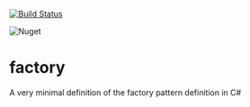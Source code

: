 [![Build Status](https://dev.azure.com/simcoeai/ArchitectureLibrary/_apis/build/status/SimcoeAI.factory?branchName=main)](https://dev.azure.com/simcoeai/ArchitectureLibrary/_build/latest?definitionId=17&branchName=main)

![Nuget](https://img.shields.io/nuget/v/SimcoeAI.Abstractions.Factory?color=cc)

# factory
A very minimal definition of the factory pattern definition in C#
